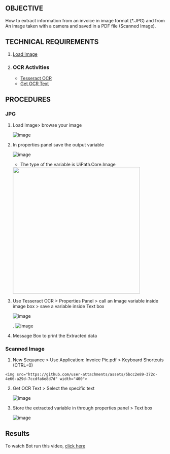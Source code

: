 ## OBJECTIVE 
How to extract information from an invoice in image format (*.JPG) and from An image taken with a camera and saved in a PDF file (Scanned Image).
## TECHNICAL REQUIREMENTS
1)  [Load Image](https://docs.uipath.com/activities/other/latest/ui-automation%22/load-image)
2)  ### OCR Activities
    * [Tesseract OCR](https://docs.uipath.com/activities/other/latest/ui-automation%22/google-ocr)
    * [Get OCR Text](https://docs.uipath.com/activities/other/latest/ui-automation/get-ocr-text)
## PROCEDURES
### JPG
1) Load Image> browse your image
 

   ![image](https://github.com/user-attachments/assets/458324fd-3404-4bbb-a5cb-9ecca3558821)


2) In properties panel save the output variable

   ![image](https://github.com/user-attachments/assets/6331aba5-5b05-410d-b95f-6efce5b14bd9)

   * The type of the variable is UiPath.Core.Image

    <img src="https://github.com/user-attachments/assets/fd2e32e5-7719-4c7a-b572-254d42b28bf7" width="400">

 3) Use Tesseract OCR > Properties Panel > call an Image variable inside image box > save a variable inside Text box



    ![image](https://github.com/user-attachments/assets/5a801033-cdd6-4e1d-b63d-0a7d31627fac)



    .
   ![image](https://github.com/user-attachments/assets/c524830b-a716-4a80-b44b-94e785c8f01d)

 4) Message Box to print the Extracted data

 ### Scanned Image

  1) New Sequance > Use Application: Invoice Pic.pdf > Keyboard Shortcuts (CTRL+0)

    <img src="https://github.com/user-attachments/assets/5bcc2e89-372c-4e66-a29d-7ccdfa6e8d7d" width="400">

    
  2) Get OCR Text > Select the specific text

     ![image](https://github.com/user-attachments/assets/529c69cb-2383-4448-8d62-a629a3905edb)

  3) Store the extracted variable in through properties panel > Text box


      ![image](https://github.com/user-attachments/assets/f88aea00-1139-4cc9-914b-49d1c65b649a)


    
## Results

 To watch  Bot run this video, [click here](https://drive.google.com/file/d/1CXyYf139-sgbnP9pxZsrE7DV0nsG8inK/view?usp=drive_link)
